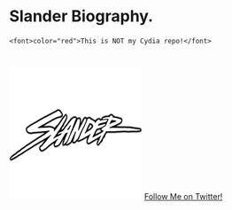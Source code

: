 # Slander Biography.
	<font>color="red">This is NOT my Cydia repo!</font>
#

<img src="CydiaIcon.png">
<a class="btn btn-sm btn-default" href="https://twitter.com/ItzAnki">Follow Me on Twitter!</a>
